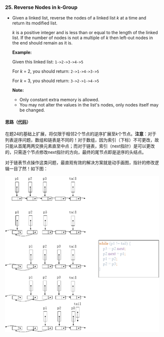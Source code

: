 ### 25. Reverse Nodes in k-Group

- Given a linked list, reverse the nodes of a linked list *k* at a time and return its modified list.

  *k* is a positive integer and is less than or equal to the length of the linked list. If the number of nodes is not a multiple of *k* then left-out nodes in the end should remain as it is.


  **Example:**

  Given this linked list: `1->2->3->4->5`

  For *k* = 2, you should return: `2->1->4->3->5`

  For *k* = 3, you should return: `3->2->1->4->5`

  **Note:**

  - Only constant extra memory is allowed.
  - You may not alter the values in the list's nodes, only nodes itself may be changed.

#### 思路（[代码](./Solution.java)）

在题24的基础上扩展，将仅限于相邻2个节点的逆序扩展至*k*个节点。**注意**：对于列表逆序问题，数组和链表是不同的！对于数组，因为索引（下标）不可更改，故只能从首尾两两交换元素直至中点；而对于链表，索引（next指针）是可以更改的，只需逐个节点修改next指针的方向，最终的尾节点即是逆序的头结点。

对于链表节点操作这类问题，最直观有效的解决方案就是动手画图，指针的修改逻辑一目了然！如下图：

![](./reverse_sub_linkedlist.png)

